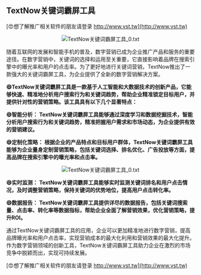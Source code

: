 ## **TextNow关键词霸屏工具**

[😍想了解推广相关软件的朋友请登录 http://www.vst.tw](http://www.vst.tw)

 <center><img src="https://vst.tw/MP4/tuiguang/png/8.png" alt="TextNow关键词霸屏工具_0.txt"></center>

随着互联网的发展和智能手机的普及，数字营销已成为企业推广产品和服务的重要途径。在数字营销中，关键词的选择和运用至关重要，它直接影响着品牌在搜索引擎中的曝光率和用户的点击率。为了更好地进行关键词营销，TextNow推出了一款强大的关键词霸屏工具，为企业提供了全新的数字营销解决方案。

**😄TextNow关键词霸屏工具是一款基于人工智能和大数据技术的创新产品，它能够快速、精准地分析用户搜索行为和关键词趋势，帮助企业精准锁定目标用户，并提供针对性的营销策略。该工具具有以下几个显著特点：**

**😄智能分析： TextNow关键词霸屏工具能够通过深度学习和数据挖掘技术，智能分析用户搜索行为和关键词趋势，精准把握用户需求和市场动态，为企业提供有效的营销建议。**

**😄定制化策略： 根据企业的产品特点和目标用户群体，TextNow关键词霸屏工具能够为企业量身定制营销策略，包括关键词选择、排名优化、广告投放等方面，提高品牌在搜索引擎中的曝光率和点击率。**

 <center><img src="https://vst.tw/MP4/tuiguang/png/8.png" alt="TextNow关键词霸屏工具_0.txt"></center>

**😄实时监测： TextNow关键词霸屏工具能够实时监测关键词排名和用户点击情况，及时调整营销策略，保持关键词的优势地位，提高用户点击转化率。**

**😄数据报告： TextNow关键词霸屏工具提供详尽的数据报告，包括关键词搜索量、点击率、转化率等数据指标，帮助企业全面了解营销效果，优化营销策略，提升ROI。**

通过TextNow关键词霸屏工具的应用，企业可以更加精准地进行数字营销，提高品牌曝光率和用户点击率，实现营销成本的最大化利用和营销效果的最大化提升。作为数字营销领域的创新工具，TextNow关键词霸屏工具助力企业在激烈的市场竞争中脱颖而出，实现可持续发展。

[😍想了解推广相关软件的朋友请登录 http://www.vst.tw](http://www.vst.tw)



